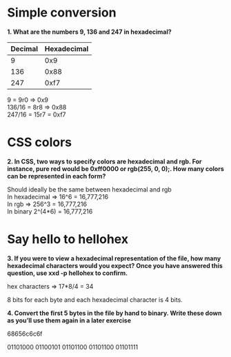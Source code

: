 # Simple conversion

**1. What are the numbers 9, 136 and 247 in hexadecimal?**

| Decimal | Hexadecimal |
| ------- | ----------- |
| 9       | 0x9         |
| 136     | 0x88        |
| 247     | 0xf7        |

9 = 9r0 => 0x9\
136/16 = 8r8 => 0x88\
247/16 = 15r7 = 0xf7

# CSS colors

**2. In CSS, two ways to specify colors are hexadecimal and rgb. For instance, pure red would be 0xff0000 or rgb(255, 0, 0);. How many colors can be represented in each form?**

Should ideally be the same between hexadecimal and rgb\
In hexadecimal => 16^6 = 16,777,216\
In rgb => 256^3 = 16,777,216\
In binary 2^(4\*6) = 16,777,216

# Say hello to hellohex

**3. If you were to view a hexadecimal representation of the file, how many hexadecimal characters would you expect? Once you have answered this question, use xxd -p hellohex to confirm.**

hex characters => 17\*8/4 = 34

8 bits for each byte and each hexadecimal character is 4 bits.

**4. Convert the first 5 bytes in the file by hand to binary. Write these down as you’ll use them again in a later exercise**

68656c6c6f

01101000 01100101 01101100 01101100 01101111
